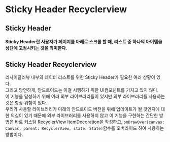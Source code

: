 Sticky Header Recyclerview
==========================
## Sticky Header
#### Sticky Header란 사용자가 페이지를 아래로 스크롤 할 때, 리스트 중 하나의 아이템을 상단에 고정시키는 것을 의미한다.   
## Sticky Header Recyclerview
리사이클러뷰 내부의 데이터 리스트를 위한 Sticky Header가 필요한 여러 상황이 있다.   
그리고 당연하게, 안드로이드는 이걸 시행하기 위한 UI컴포넌트를 가지고 있지 않다.   
이 기능을 달성하기 위해 여러 외부 라이브러리들이 있지만 외부 라이브러리를 사용하는것은 항상 위험이 있다.   
우리가 사용할 라이브러리가 미래의 안드로이드 버전을 위해 업데이트가 될 것인지에 대한 의심이 있기 때문에 외부 라이브러리를 사용하지 않고 이 기능을 구현하는 간단한 방법은 바로 커스텀 RecyclerView ItemDecoration을 작성하고, ```onDrawOver(canvas: Canvas, parent: RecyclerView, state: State)```함수를 오버라이드 하여 사용하는 방법이다.